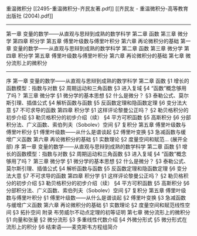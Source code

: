 

重温微积分
[[2495-重温微积分-齐民友著.pdf]]
[[齐民友 - 重温微积分-高等教育出版社 (2004).pdf]]


---

第一章 变量的数学——从直观与思辩到成熟的数学科学
第二章 函数
第三章 微分学
第四章 积分学
第五章 傅里叶级数与傅里叶积分
第六章 再论微积分的基础
第一章 变量的数学——从直观与思辩到成熟的数学科学
第二章 函数
第三章 微分学
第四章 积分学
第五章 傅里叶级数与傅里叶积分
第六章 再论微积分的基础
第七章 微分流形上的微积分


---

序
第一章 变量的数学——从直观与思辩到成熟的数学科学
第二章 函数
§1 增长的函数模型：指数与对数
§2 周期运动和三角函数
§3 进入复域
§4 “函数”概念够用了吗？
第三章 微分学
§1 微分学的基本思想
§2 什么是微分？
§3 泰勒公式、莫尔斯引理、插值公式
§4 解析函数与函数
§5 反函数定理和隐函数定理
§6 变分法大意
§7 不可求导的函数
第四章 积分学
§1 这样评论黎曼公正吗？
§2 勒贝格积分的初步介绍
§3 勒贝格积分的初步介绍（续）
§4 平方可积函数
§5 高斯积分
§6 分部积分法、广义函数、索伯列夫（Sobolev）空间
§7 复积分
第五章 傅里叶级数与傅里叶积分
§1 傅里叶级数——从什么是谱谈起
§2 傅里叶变换
§3 急减函数与缓增广义函数
第六章 再论微积分的基础
§1 实数理论
§2 度量空间和赋范... (展开全部) 序
第一章 变量的数学——从直观与思辩到成熟的数学科学
第二章 函数
§1 增长的函数模型：指数与对数
§2 周期运动和三角函数
§3 进入复域
§4 “函数”概念够用了吗？
第三章 微分学
§1 微分学的基本思想
§2 什么是微分？
§3 泰勒公式、莫尔斯引理、插值公式
§4 解析函数与函数
§5 反函数定理和隐函数定理
§6 变分法大意
§7 不可求导的函数
第四章 积分学
§1 这样评论黎曼公正吗？
§2 勒贝格积分的初步介绍
§3 勒贝格积分的初步介绍（续）
§4 平方可积函数
§5 高斯积分
§6 分部积分法、广义函数、索伯列夫（Sobolev）空间
§7 复积分
第五章 傅里叶级数与傅里叶积分
§1 傅里叶级数——从什么是谱谈起
§2 傅里叶变换
§3 急减函数与缓增广义函数
第六章 再论微积分的基础
§1 实数理论
§2 度量空间和赋范线性空间
§3 拓扑空间
附录 布劳威尔不动点定理的初等证明
第七章 微分流形上的微积分
§1 向量和张量
§2 微分流形
§3 多重线性代数介绍
§4 外微分形式
§5 微分形式在流形上的积分
§6 结束语——麦克斯韦方程组简介